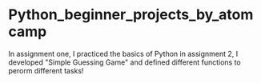 # Python_beginner_projects_by_atomcamp
In assignment one, I practiced the basics of Python
in assignment 2, I developed "Simple Guessing Game" and defined different functions to perorm different tasks!
